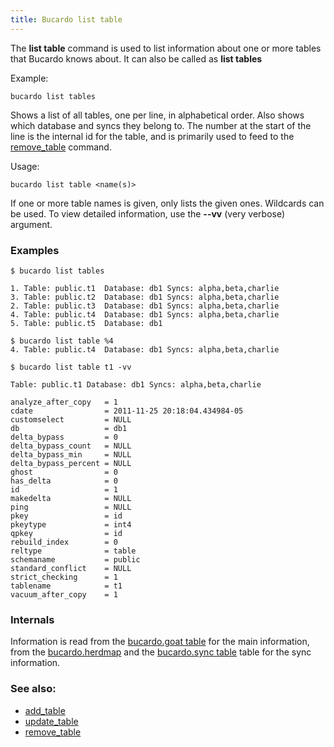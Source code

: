 ```yaml
---
title: Bucardo list table
---
```


The **list table** command is used to list information about one or more tables that Bucardo knows about. It can also be called as **list tables**

Example:

    bucardo list tables

Shows a list of all tables, one per line, in alphabetical order. Also shows which database and syncs they belong to. The number at the start of the line is the internal id for the table, and is primarily used to feed to the [remove_table](/Bucardo/remove_table) command.

Usage:

    bucardo list table <name(s)>

If one or more table names is given, only lists the given ones. Wildcards can be used. To view detailed information, use the **--vv** (very verbose) argument.

### Examples

    $ bucardo list tables

    1. Table: public.t1  Database: db1 Syncs: alpha,beta,charlie
    3. Table: public.t2  Database: db1 Syncs: alpha,beta,charlie
    2. Table: public.t3  Database: db1 Syncs: alpha,beta,charlie
    4. Table: public.t4  Database: db1 Syncs: alpha,beta,charlie
    5. Table: public.t5  Database: db1

    $ bucardo list table %4
    4. Table: public.t4  Database: db1 Syncs: alpha,beta,charlie

    $ bucardo list table t1 -vv

    Table: public.t1 Database: db1 Syncs: alpha,beta,charlie

    analyze_after_copy   = 1
    cdate                = 2011-11-25 20:18:04.434984-05
    customselect         = NULL
    db                   = db1
    delta_bypass         = 0
    delta_bypass_count   = NULL
    delta_bypass_min     = NULL
    delta_bypass_percent = NULL
    ghost                = 0
    has_delta            = 0
    id                   = 1
    makedelta            = NULL
    ping                 = NULL
    pkey                 = id
    pkeytype             = int4
    qpkey                = id
    rebuild_index        = 0
    reltype              = table
    schemaname           = public
    standard_conflict    = NULL
    strict_checking      = 1
    tablename            = t1
    vacuum_after_copy    = 1

### Internals

Information is read from the [bucardo.goat table](/Bucardo/bucardo.goat_table) for the main information, from the [bucardo.herdmap](/Bucardo/bucardo.herdmap) and the [bucardo.sync table](/Bucardo/bucardo.sync_table) table for the sync information.

### See also:

-   [add_table](/Bucardo/add_table)
-   [update_table](/Bucardo/update_table)
-   [remove_table](/Bucardo/remove_table)

